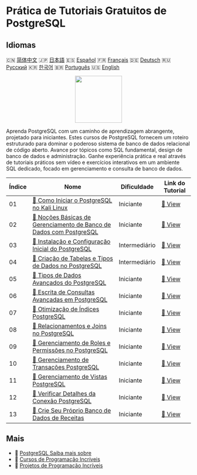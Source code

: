 # Prática de Tutoriais Gratuitos de PostgreSQL

## Idiomas

🇨🇳 [简体中文](README_zh.md) 🇯🇵 [日本語](README_ja.md) 🇪🇸 [Español](README_es.md) 🇫🇷 [Français](README_fr.md) 🇩🇪 [Deutsch](README_de.md) 🇷🇺 [Русский](README_ru.md) 🇰🇷 [한국어](README_ko.md) 🇧🇷 [Português](README_pt.md) 🇺🇸 [English](README.md) 

<div align="center">
<img width="128px" src="https://file.labex.io/path/9xEeZgWSNpHA.png">
</div>

Aprenda PostgreSQL com um caminho de aprendizagem abrangente, projetado para iniciantes. Estes cursos de PostgreSQL fornecem um roteiro estruturado para dominar o poderoso sistema de banco de dados relacional de código aberto. Avance por tópicos como SQL fundamental, design de banco de dados e administração. Ganhe experiência prática e real através de tutoriais práticos sem vídeo e exercícios interativos em um ambiente SQL dedicado, focado em gerenciamento e consulta de banco de dados.

|   Índice | Nome                                                                                                                                                              | Dificuldade   | Link do Tutorial                                                                                           |
|----------|-------------------------------------------------------------------------------------------------------------------------------------------------------------------|---------------|------------------------------------------------------------------------------------------------------------|
|       01 | [📖 Como Iniciar o PostgreSQL no Kali Linux](https://labex.io/pt/tutorials/kali-how-to-start-postgresql-in-kali-linux-417476)                                     | Iniciante     | [🔗 View](https://labex.io/pt/tutorials/kali-how-to-start-postgresql-in-kali-linux-417476)                 |
|       02 | [📖 Noções Básicas de Gerenciamento de Banco de Dados com PostgreSQL](https://labex.io/pt/tutorials/postgresql-database-management-basics-with-postgresql-550899) | Iniciante     | [🔗 View](https://labex.io/pt/tutorials/postgresql-database-management-basics-with-postgresql-550899)      |
|       03 | [📖 Instalação e Configuração Inicial do PostgreSQL](https://labex.io/pt/tutorials/postgresql-installation-and-initial-setup-of-postgresql-550900)                | Intermediário | [🔗 View](https://labex.io/pt/tutorials/postgresql-installation-and-initial-setup-of-postgresql-550900)    |
|       04 | [📖 Criação de Tabelas e Tipos de Dados no PostgreSQL](https://labex.io/pt/tutorials/postgresql-postgresql-table-creation-and-data-types-550901)                  | Intermediário | [🔗 View](https://labex.io/pt/tutorials/postgresql-postgresql-table-creation-and-data-types-550901)        |
|       05 | [📖 Tipos de Dados Avançados do PostgreSQL](https://labex.io/pt/tutorials/postgresql-postgresql-advanced-data-types-550947)                                       | Iniciante     | [🔗 View](https://labex.io/pt/tutorials/postgresql-postgresql-advanced-data-types-550947)                  |
|       06 | [📖 Escrita de Consultas Avançadas em PostgreSQL](https://labex.io/pt/tutorials/postgresql-postgresql-advanced-query-writing-550948)                              | Iniciante     | [🔗 View](https://labex.io/pt/tutorials/postgresql-postgresql-advanced-query-writing-550948)               |
|       07 | [📖 Otimização de Índices PostgreSQL](https://labex.io/pt/tutorials/postgresql-data-filtering-and-simple-queries-in-postgresql-550955)                            | Iniciante     | [🔗 View](https://labex.io/pt/tutorials/postgresql-data-filtering-and-simple-queries-in-postgresql-550955) |
|       08 | [📖 Relacionamentos e Joins no PostgreSQL](https://labex.io/pt/tutorials/postgresql-postgresql-relationships-and-joins-550959)                                    | Iniciante     | [🔗 View](https://labex.io/pt/tutorials/postgresql-postgresql-relationships-and-joins-550959)              |
|       09 | [📖 Gerenciamento de Roles e Permissões no PostgreSQL](https://labex.io/pt/tutorials/postgresql-postgresql-role-and-permission-management-550960)                 | Iniciante     | [🔗 View](https://labex.io/pt/tutorials/postgresql-postgresql-role-and-permission-management-550960)       |
|       10 | [📖 Gerenciamento de Transações PostgreSQL](https://labex.io/pt/tutorials/postgresql-data-filtering-and-simple-queries-in-postgresql-550964)                      | Iniciante     | [🔗 View](https://labex.io/pt/tutorials/postgresql-data-filtering-and-simple-queries-in-postgresql-550964) |
|       11 | [📖 Gerenciamento de Vistas PostgreSQL](https://labex.io/pt/tutorials/postgresql-data-filtering-and-simple-queries-in-postgresql-550966)                          | Iniciante     | [🔗 View](https://labex.io/pt/tutorials/postgresql-data-filtering-and-simple-queries-in-postgresql-550966) |
|       12 | [📖 Verificar Detalhes da Conexão PostgreSQL](https://labex.io/pt/tutorials/postgresql-verify-postgresql-connection-details-551083)                               | Iniciante     | [🔗 View](https://labex.io/pt/tutorials/postgresql-verify-postgresql-connection-details-551083)            |
|       13 | [📖 Crie Seu Próprio Banco de Dados de Receitas](https://labex.io/pt/tutorials/postgresql-create-your-own-recipe-database-551100)                                 | Iniciante     | [🔗 View](https://labex.io/pt/tutorials/postgresql-create-your-own-recipe-database-551100)                 |

## Mais

- 🔗 [PostgreSQL Saiba mais sobre](https://labex.io/pt/skilltrees/postgresql)
- 🔗 [Cursos de Programação Incríveis](https://github.com/labex-labs/awesome-programming-courses)
- 🔗 [Projetos de Programação Incríveis](https://github.com/labex-labs/awesome-programming-projects)

